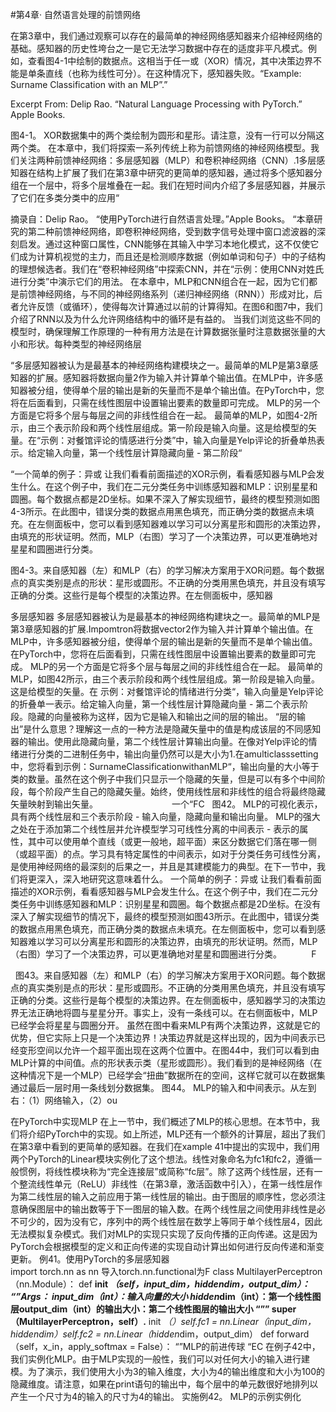 #第4章· 自然语言处理的前馈网络

在第3章中，我们通过观察可以存在的最简单的神经网络感知器来介绍神经网络的基础。感知器的历史性垮台之一是它无法学习数据中存在的适度非平凡模式。例如，查看图4-1中绘制的数据点。这相当于任一或（XOR）情况，其中决策边界不能是单条直线（也称为线性可分）。在这种情况下，感知器失败。“Example: Surname Classification with an MLP”.”

Excerpt From: Delip Rao. “Natural Language Processing with PyTorch.” Apple Books. 

图4-1。 XOR数据集中的两个类绘制为圆形和星形。请注意，没有一行可以分隔这两个类。
在本章中，我们将探索一系列传统上称为前馈网络的神经网络模型。我们关注两种前馈神经网络：多层感知器（MLP）和卷积神经网络（CNN）.1多层感知器在结构上扩展了我们在第3章中研究的更简单的感知器，通过将多个感知器分组在一个层中，将多个层堆叠在一起。我们在短时间内介绍了多层感知器，并展示了它们在多类分类中的应用“

摘录自：Delip Rao。 “使用PyTorch进行自然语言处理。”Apple Books。
“本章研究的第二种前馈神经网络，即卷积神经网络，受到数字信号处理中窗口滤波器的深刻启发。通过这种窗口属性，CNN能够在其输入中学习本地化模式，这不仅使它们成为计算机视觉的主力，而且还是检测顺序数据（例如单词和句子）中的子结构的理想候选者。我们在“卷积神经网络”中探索CNN，并在“示例：使用CNN对姓氏进行分类”中演示它们的用法。
在本章中，MLP和CNN组合在一起，因为它们都是前馈神经网络，与不同的神经网络系列（递归神经网络（RNN））形成对比，后者允许反馈（或循环），使得每次计算通过以前的计算得知。在图6和图7中，我们介绍了RNN以及为什么允许网络结构中的循环是有益的。
当我们浏览这些不同的模型时，确保理解工作原理的一种有用方法是在计算数据张量时注意数据张量的大小和形状。每种类型的神经网络层

“多层感知器被认为是最基本的神经网络构建模块之一。最简单的MLP是第3章感知器的扩展。感知器将数据向量2作为输入并计算单个输出值。在MLP中，许多感知器被分组，使得单个层的输出是新的矢量而不是单个输出值。在PyTorch中，您将在后面看到，只需在线性图层中设置输出要素的数量即可完成。 MLP的另一个方面是它将多个层与每层之间的非线性组合在一起。
最简单的MLP，如图4-2所示，由三个表示阶段和两个线性层组成。第一阶段是输入向量。这是给模型的矢量。在“示例：对餐馆评论的情感进行分类”中，输入向量是Yelp评论的折叠单热表示。给定输入向量，第一个线性层计算隐藏向量 - 第二阶段“

“一个简单的例子：异或
让我们看看前面描述的XOR示例，看看感知器与MLP会发生什么。在这个例子中，我们在二元分类任务中训练感知器和MLP：识别星星和圆圈。每个数据点都是2D坐标。如果不深入了解实现细节，最终的模型预测如图4-3所示。在此图中，错误分类的数据点用黑色填充，而正确分类的数据点未填充。在左侧面板中，您可以看到感知器难以学习可以分离星形和圆形的决策边界，由填充的形状证明。然而，MLP（右图）学习了一个决策边界，可以更准确地对星星和圆圈进行分类。

图4-3。来自感知器（左）和MLP（右）的学习解决方案用于XOR问题。每个数据点的真实类别是点的形状：星形或圆形。不正确的分类用黑色填充，并且没有填写正确的分类。这些行是每个模型的决策边界。在左侧面板中，感知器

多层感知器
多层感知器被认为是最基本的神经网络构建块之一。最简单的MLP是第3章感知器的扩展.Impomtron将数据vector2作为输入并计算单个输出值。在MLP中，许多感知器被分组，使得单个层的输出是新的矢量而不是单个输出值。在PyTorch中，您将在后面看到，只需在线性图层中设置输出要素的数量即可完成。 MLP的另一个方面是它将多个层与每层之间的非线性组合在一起。
最简单的MLP，如图42所示，由三个表示阶段和两个线性层组成。第一阶段是输入向量。这是给模型的矢量。在
示例：对餐馆评论的情绪进行分类“，输入向量是Yelp评论的折叠单一表示。给定输入向量，第一个线性层计算隐藏向量 - 第二个表示阶段。隐藏的向量被称为这样，因为它是输入和输出之间的层的输出。 “层的输出”是什么意思？理解这一点的一种方法是隐藏矢量中的值是构成该层的不同感知器的输出。使用此隐藏向量，第二个线性层计算输出向量。在像对Yelp评论的情绪进行分类的二进制任务中，输出向量仍然可以是大小为1.在amulticlasssetting中，您将看到示例：SurnameClassificationwithanMLP“，输出向量的大小等于类的数量。虽然在这个例子中我们只显示一个隐藏的矢量，但是可以有多个中间阶段，每个阶段产生自己的隐藏矢量。始终，使用线性层和非线性的组合将最终隐藏矢量映射到输出矢量。
                             一个“FC
  图42。 MLP的可视化表示，具有两个线性层和三个表示阶段 - 输入向量，隐藏向量和输出向量。
MLP的强大之处在于添加第二个线性层并允许模型学习可线性分离的中间表示 - 表示的属性，其中可以使用单个直线（或更一般地，超平面）来区分数据它们落在哪一侧（或超平面）的点。学习具有特定属性的中间表示，如对于分类任务可线性分离，是使用神经网络的最深刻的后果之一，并且是其建模能力的典型。在下一节中，我们将更深入，深入地研究这意味着什么。
一个简单的例子：异或
让我们看看前面描述的XOR示例，看看感知器与MLP会发生什么。在这个例子中，我们在二元分类任务中训练感知器和MLP：识别星星和圆圈。每个数据点都是2D坐标。在没有深入了解实现细节的情况下，最终的模型预测如图43所示。在此图中，错误分类的数据点用黑色填充，而正确分类的数据点未填充。在左侧面板中，您可以看到感知器难以学习可以分离星形和圆形的决策边界，由填充的形状证明。然而，MLP（右图）学习了一个决策边界，可以更准确地对星星和圆圈进行分类。
           F

  图43。来自感知器（左）和MLP（右）的学习解决方案用于XOR问题。每个数据点的真实类别是点的形状：星形或圆形。不正确的分类用黑色填充，并且没有填写正确的分类。这些行是每个模型的决策边界。在左侧面板中，感知器学习的决策边界无法正确地将圆与星星分开。事实上，没有一条线可以。在右侧面板中，MLP已经学会将星星与圆圈分开。
虽然在图中看来MLP有两个决策边界，这就是它的优势，但它实际上只是一个决策边界！决策边界就是这样出现的，因为中间表示已经变形空间以允许一个超平面出现在这两个位置中。在图44中，我们可以看到由MLP计算的中间值。点的形状表示类（星形或圆形）。我们看到的是神经网络（在这种情况下是一个MLP）已经学会“扭曲”数据所在的空间，这样它就可以在数据集通过最后一层时用一条线划分数据集。
图44。 MLP的输入和中间表示。从左到右：（1）网络输入，（2）ou

在PyTorch中实现MLP
在上一节中，我们概述了MLP的核心思想。在本节中，我们将介绍PyTorch中的实现。如上所述，MLP还有一个额外的计算层，超出了我们在第3章中看到的更简单的感知器。在我们在xample 41中提出的实现中，我们用两个PyTorch的Linear模块实例化了这个想法。线性对象命名为fc1和fc2，遵循一般惯例，将线性模块称为“完全连接层”或简称“fc层”。除了这两个线性层，还有一个整流线性单元（ReLU）非线性（在第3章，激活函数中引入），在第一线性层作为第二线性层的输入之前应用于第一线性层的输出。由于图层的顺序性，您必须注意确保图层中的输出数等于下一图层的输入数。在两个线性层之间使用非线性是必不可少的，因为没有它，序列中的两个线性层在数学上等同于单个线性层4，因此无法模拟复杂模式。我们对MLP的实现只实现了反向传播的正向传递。这是因为PyTorch会根据模型的定义和正向传递的实现自动计算出如何进行反向传递和渐变更新。
例41。使用PyTorch的多层感知器
                                                         
import torch.nn as nn
导入torch.nn.functional为F
class MultilayerPerceptron（nn.Module）：
def __init __（self，input_dim，hidden_​​dim，output_dim）：
“”Args：
input_dim（int）：输入向量的大小
hidden_​​dim（int）：第一个线性图层output_dim（int）的输出大小：第二个线性图层的输出大小
“””
super（MultilayerPerceptron，self）.__ init __（）self.fc1 = nn.Linear（input_dim，hidden_​​dim）self.fc2 = nn.Linear（hidden_​​dim，output_dim）
def forward（self，x_in，apply_softmax = False）：
“”MLP的前进传球
“EC
在例子42中，我们实例化MLP。由于MLP实现的一般性，我们可以对任何大小的输入进行建模。为了演示，我们使用大小为3的输入维度，大小为4的输出维度和大小为100的隐藏维度。请注意，如果在print语句的输出中，每个层中的单元数很好地排列以产生一个尺寸为4的输入的尺寸为4的输出。
实施例42。 MLP的示例实例化
